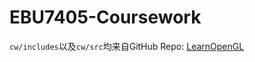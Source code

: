 # EBU7405-Coursework
`cw/includes`以及`cw/src`均来自GitHub Repo: [LearnOpenGL](https://github.com/JoeyDeVries/LearnOpenGL)